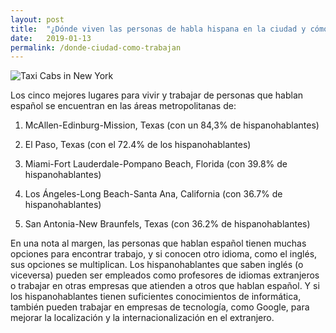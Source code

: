 ```yaml
---
layout: post
title:  "¿Dónde viven las personas de habla hispana en la ciudad y cómo trabajan?"
date:   2019-01-13
permalink: /donde-ciudad-como-trabajan
---
```


<!--
Essential Question:
Where and how do people in Spanish-speaking people live in town and work?
-->

![Taxi Cabs in New York](https://upload.wikimedia.org/wikipedia/commons/2/27/Taxi-cabs-New-York-0986.jpg)
<!--The top five places for Spanish-speaking people to live and work are in the metropolitan areas of:-->
Los cinco mejores lugares para vivir y trabajar de personas que hablan español se encuentran en las áreas metropolitanas de:

<!--1. McAllen-Edinburg-Mission, Texas (with 84.3% of Spanish-speakers)-->
1. McAllen-Edinburg-Mission, Texas (con un 84,3% de hispanohablantes)

<!--2. El Paso, Texas (with 72.4% of Spanish-speakers)-->
2. El Paso, Texas (con el 72.4% de los hispanohablantes)

<!--3. Miami-Fort Lauderdale-Pompano Beach, Florida (with 39.8% of Spanish-speakers)-->
3. Miami-Fort Lauderdale-Pompano Beach, Florida (con 39.8% de hispanohablantes)

<!--4. Los Angeles-Long Beach-Santa Ana, California (with 36.7% of Spanish-speakers)-->
4. Los Ángeles-Long Beach-Santa Ana, California (con 36.7% de hispanohablantes)

<!--5. San Antonia-New Braunfels, Texas (with 36.2% of Spanish-speakers)-->
5. San Antonia-New Braunfels, Texas (con 36.2% de hispanohablantes)

<!--On a side note, people who speak Spanish have many options to find work, and if they know another language, such as English, their options multiply. Spanish-speakers who know English (or vice versa) can be employed as foreign language teachers or work at other businesses who serve others who can speak Spanish. And if the Spanish-speaker has sufficient computer literacy, they can also work at technology companies, like Google, to improve localization and internationalization abroad.-->
En una nota al margen, las personas que hablan español tienen muchas opciones para encontrar trabajo, y si conocen otro idioma, como el inglés, sus opciones se multiplican. Los hispanohablantes que saben inglés (o viceversa) pueden ser empleados como profesores de idiomas extranjeros o trabajar en otras empresas que atienden a otros que hablan español. Y si los hispanohablantes tienen suficientes conocimientos de informática, también pueden trabajar en empresas de tecnología, como Google, para mejorar la localización y la internacionalización en el extranjero.
